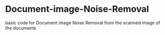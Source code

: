 # Document-image-Noise-Removal
basic code for Document image Noise Removal from the scanned image of the documents
